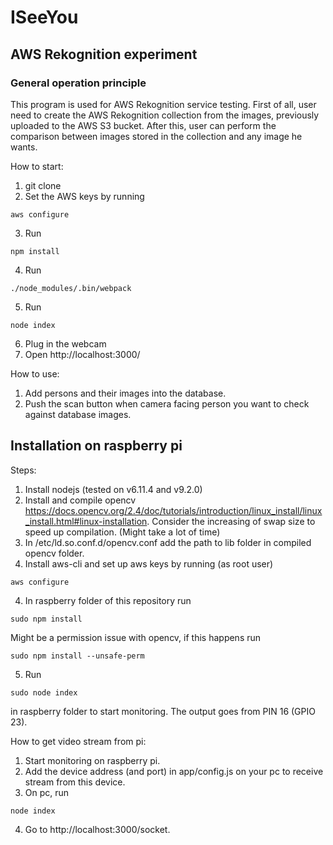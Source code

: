 # ISeeYou
## AWS Rekognition experiment
### General operation principle
This program is used for AWS Rekognition service testing. First of all, user need to create the AWS Rekognition collection from the images, previously uploaded to the AWS S3 bucket. After this, user can perform the comparison between images stored in the collection and any image he wants.

How to start:
1. git clone
2. Set the AWS keys by running
```
aws configure
```
3. Run
```
npm install
```
4. Run
```
./node_modules/.bin/webpack
```
5. Run
```
node index
```
6. Plug in the webcam
7. Open http://localhost:3000/

How to use:
1. Add persons and their images into the database.
2. Push the scan button when camera facing person you want to check against database images.

## Installation on raspberry pi
Steps:
1. Install nodejs (tested on v6.11.4 and v9.2.0)
2. Install and compile opencv https://docs.opencv.org/2.4/doc/tutorials/introduction/linux_install/linux_install.html#linux-installation. Consider the increasing of swap size to speed up compilation. (Might take a lot of time)
3. In /etc/ld.so.conf.d/opencv.conf add the path to lib folder in compiled opencv folder.
4. Install aws-cli and set up aws keys by running (as root user)
```
aws configure
```
4. In raspberry folder of this repository run
```
sudo npm install
```
Might be a permission issue with opencv, if this happens run
```
sudo npm install --unsafe-perm
```
5. Run
```
sudo node index
```
in raspberry folder to start monitoring. The output goes from PIN 16 (GPIO 23).

How to get video stream from pi:
1. Start monitoring on raspberry pi.
2. Add the device address (and port) in app/config.js on your pc to receive stream from this device.
3. On pc, run 
```
node index
```
4. Go to http://localhost:3000/socket.
